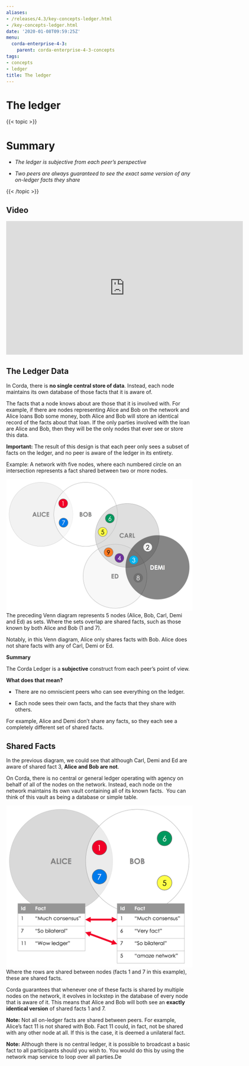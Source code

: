 ```yaml
---
aliases:
- /releases/4.3/key-concepts-ledger.html
- /key-concepts-ledger.html
date: '2020-01-08T09:59:25Z'
menu:
  corda-enterprise-4-3:
    parent: corda-enterprise-4-3-concepts
tags:
- concepts
- ledger
title: The ledger
---
```



# The ledger


{{< topic >}}
# Summary


* *The ledger is subjective from each peer’s perspective*


* *Two peers are always guaranteed to see the exact same version of any on-ledger facts they share*



{{< /topic >}}
## Video

<iframe src="https://player.vimeo.com/video/213812040" width="640" height="360" frameborder="0" webkitallowfullscreen="true" mozallowfullscreen="true" allowfullscreen="true"></iframe>


<p></p>

## The Ledger Data

In Corda, there is **no single central store of data**. Instead, each node maintains its own database of those facts that it is aware of.

The facts that a node knows about are those that it is involved with. For example, if there are nodes representing Alice and Bob on the network and Alice loans Bob some money, both Alice and Bob will store an identical record of the facts about that loan. If the only parties involved with the loan are Alice and Bob, then they will be the only nodes that ever see or store this data.

**Important:** The result of this design is that each peer only sees a subset of facts on the ledger, and no peer is aware of the ledger in its entirety.

Example: A network with five nodes, where each numbered circle on an intersection represents a fact shared between two or more nodes.

![ledger venn](resources/ledger-venn.png "ledger venn")The preceding Venn diagram represents 5 nodes (Alice, Bob, Carl, Demi and Ed) as sets. Where the sets overlap are shared facts, such as those known by both Alice and Bob (1 and 7).

Notably, in this Venn diagram, Alice only shares facts with Bob. Alice does not share facts with any of Carl, Demi or Ed.

**Summary**

The Corda Ledger is a **subjective** construct from each peer’s point of view.

**What does that mean?**


* There are no omniscient peers who can see everything on the ledger.


* Each node sees their own facts, and the facts that they share with others.


For example, Alice and Demi don’t share any facts, so they each see a completely different set of shared facts.


## Shared Facts

In the previous diagram, we could see that although Carl, Demi and Ed are aware of shared fact 3, **Alice and Bob are not**.

﻿On Corda, there is no central or general ledger operating with agency on ﻿behalf of all of the nodes on the network. Instead, each node on the network maintains its own vault containing all of its known facts.
                ﻿
                You can think of this vault as being a database or simple table.

![ledger table](resources/ledger-table.png "ledger table")Where the rows are shared between nodes (facts 1 and 7 in this example), these are shared facts.

Corda guarantees that whenever one of these facts is shared by multiple nodes on the network, it evolves in lockstep in the database of every node that is aware of it. This means that Alice and Bob will both see an **exactly identical version** of shared facts 1 and 7.

**Note:** Not all on-ledger facts are shared between peers. For example, Alice’s fact 11 is not shared with Bob. Fact 11 could, in fact, not be shared with any other node at all. If this is the case, it is deemed a unilateral fact.

**Note:** Although there is no central ledger, it is possible to broadcast a basic fact to all participants should you wish to. You would do this by using the network map service to loop over all parties.De


